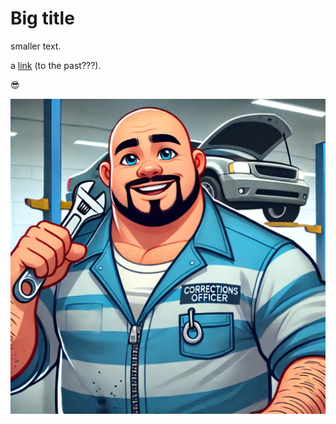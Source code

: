 # Big title
  smaller text. 

  a [link](https://automotivecorrections.com) (to the past???).

😎

![Mechanic with the title corrections officer on his left breast](./images/mechanic.webp)
